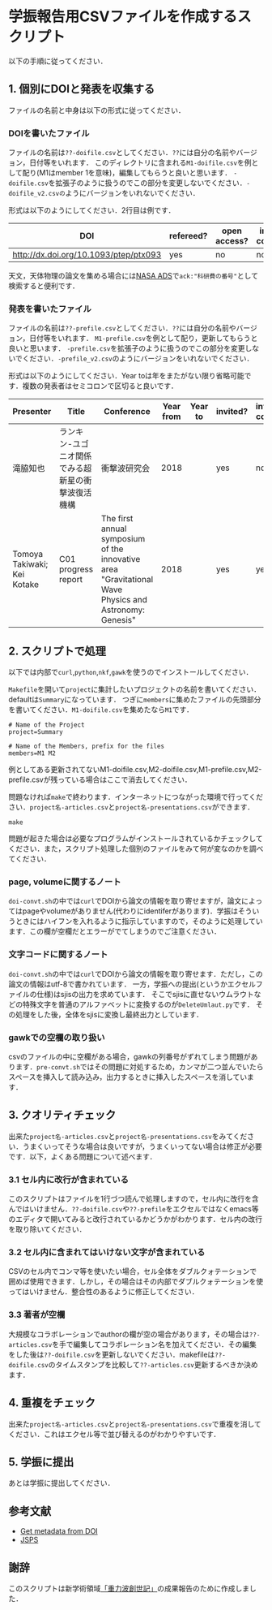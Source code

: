 # 学振報告用CSVファイルを作成するスクリプト

以下の手順に従ってください．

## 1. 個別にDOIと発表を収集する

ファイルの名前と中身は以下の形式に従ってください．

### DOIを書いたファイル

ファイルの名前は`??-doifile.csv`としてください．`??`には自分の名前やバージョン，日付等をいれます．
このディレクトリに含まれる`M1-doifile.csv`を例として配り(M1はmember 1を意味)，編集してもらうと良いと思います．
`-doifile.csv`を拡張子のように扱うのでこの部分を変更しないでください．`-doifile_v2.csvの`ようにバージョンをいれないでください．

形式は以下のようにしてください．2行目は例です．

|DOI	|refereed?|open access?|international collaboration?|comment|
|----|----|----|----|----|
|http://dx.doi.org/10.1093/ptep/ptx093|yes|no|no|Nakano2017|

天文，天体物理の論文を集める場合には[NASA ADS](https://ui.adsabs.harvard.edu/)で`ack:"科研費の番号"`として検索すると便利です．

### 発表を書いたファイル
ファイルの名前は`??-prefile.csv`としてください．`??`には自分の名前やバージョン，日付等をいれます．
`M1-prefile.csv`を例として配り，更新してもらうと良いと思います．
`-prefile.csv`を拡張子のように扱うのでこの部分を変更しないでください．`-prefile_v2.csv`のようにバージョンをいれないでください．

形式は以下のようにしてください．Year toは年をまたがない限り省略可能です．複数の発表者はセミコロンで区切ると良いです．

|Presenter|Title|Conference|Year from|Year to|invited?|international conference?|
|----|----|----|----|----|----|----|
|滝脇知也|ランキン-ユゴニオ関係でみる超新星の衝撃波復活機構|衝撃波研究会|2018| |yes|no|
|Tomoya Takiwaki;  Kei Kotake|C01 progress report|The first annual symposium of the innovative area "Gravitational Wave Physics and Astronomy: Genesis"	|2018|	|yes|	yes|


## 2. スクリプトで処理

以下では内部で`curl`,`python`,`nkf`,`gawk`を使うのでインストールしてください．

`Makefile`を開いて`project`に集計したいプロジェクトの名前を書いてください．defaultは`Summary`になっています．
つぎに`members`に集めたファイルの先頭部分を書いてください．`M1-doifile.csv`を集めたなら`M1`です．

	
	# Name of the Project
	project=Summary
	
	# Name of the Members, prefix for the files
	members=M1 M2
	

例としてある更新されてないM1-doifile.csv,M2-doifile.csv,M1-prefile.csv,M2-prefile.csvが残っている場合はここで消去してください．

問題なければ`make`で終わります．インターネットにつながった環境で行ってください．`project名-articles.csv`と`project名-presentations.csv`ができます．

	make


問題が起きた場合は必要なプログラムがインストールされているかチェックしてください．また，スクリプト処理した個別のファイルをみて何が変なのかを調べてください．

### page, volumeに関するノート

`doi-convt.sh`の中では`curl`でDOIから論文の情報を取り寄せますが，論文によってはpageやvolumeがありません(代わりにidentiferがあります)．学振はそういうときにはハイフンを入れるように指示していますので，そのように処理しています．この欄が空欄だとエラーがでてしまうのでご注意ください．

### 文字コードに関するノート

`doi-convt.sh`の中では`curl`でDOIから論文の情報を取り寄せます．ただし，この論文の情報はutf-8で書かれています．
一方，学振への提出(というかエクセルファイルの仕様)はsjisの出力を求めています．
そこでsjisに直せないウムラウトなどの特殊文字を普通のアルファベットに変換するのが`DeleteUmlaut.py`です．
その処理をした後，全体をsjisに変換し最終出力としています．

### gawkでの空欄の取り扱い

csvのファイルの中に空欄がある場合，gawkの列番号がずれてしまう問題があります．`pre-convt.sh`ではその問題に対処するため，カンマが二つ並んでいたらスペースを挿入して読み込み，出力するときに挿入したスペースを消しています．

## 3. クオリティチェック

出来た`project名-articles.csv`と`project名-presentations.csv`をみてください．うまくいってそうな場合は良いですが，うまくいってない場合は修正が必要です．以下，よくある問題について述べます．

### 3.1 セル内に改行が含まれている

このスクリプトはファイルを1行づつ読んで処理しますので，セル内に改行を含んではいけません．`??-doifile.csv`や`??-prefile`をエクセルではなくemacs等のエディタで開いてみると改行されているかどうかがわかります．セル内の改行を取り除いてください．

### 3.2 セル内に含まれてはいけない文字が含まれている

CSVのセル内でコンマ等を使いたい場合，セル全体をダブルクォテーションで囲めば使用できます．しかし，その場合はその内部でダブルクォテーションを使ってはいけません．整合性のあるように修正してください．

### 3.3 著者が空欄

大規模なコラボレーションでauthorの欄が空の場合があります，その場合は`??-articles.csv`を手で編集してコラボレーション名を加えてください．その編集をした後は`??-doifile.csv`を更新しないでください．makefileは`??-doifile.csv`のタイムスタンプを比較して`??-articles.csv`更新するべきか決めます．


## 4. 重複をチェック

出来た`project名-articles.csv`と`project名-presentations.csv`で重複を消してください．これはエクセル等で並び替えるのがわかりやすいです．

## 5. 学振に提出

あとは学振に提出してください．

## 参考文献

- [Get metadata from DOI](https://stackoverflow.com/questions/10507049/get-metadata-from-doi)
- [JSPS](https://www-shinsei.jsps.go.jp/kaken/topkakenhi/download-ka.html#tebiki3)

## 謝辞

このスクリプトは新学術領域[「重力波創世記」](https://gw-genesis.scphys.kyoto-u.ac.jp/)の成果報告のために作成しました．
